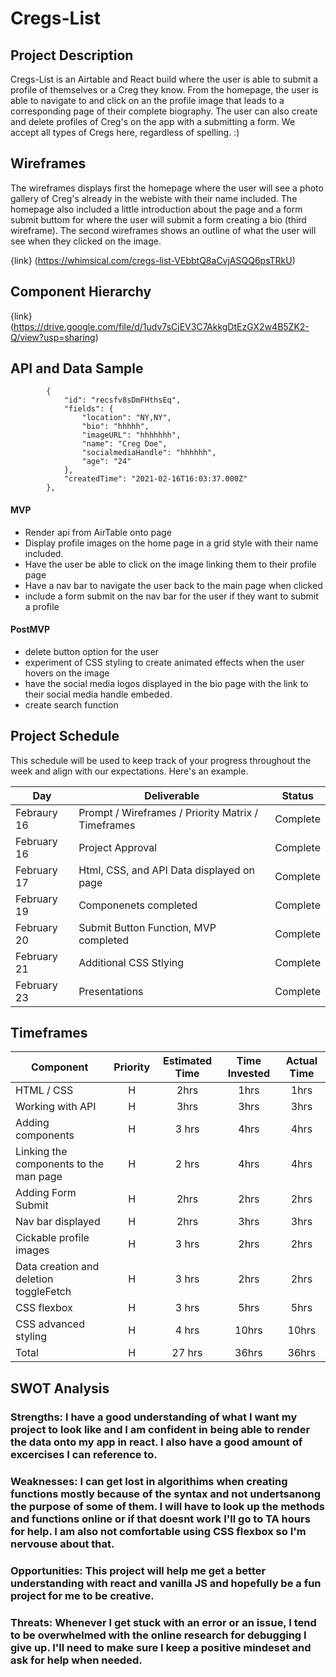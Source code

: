 # Cregs-List

## Project Description

Cregs-List is an Airtable and React build where the user is able to submit a profile of themselves or a Creg they know. From the homepage, the user is able to navigate to and click on an the profile image that leads to a corresponding page of their complete biography. The user can also create and delete profiles of Creg's on the app with a submitting a form. We accept all types of Cregs here, regardless of spelling. :)

## Wireframes

The wireframes displays first the homepage where the user will see a photo gallery of Creg's already in the webiste with their name included. The homepage also included a little introduction about the page and a form submit buttom for where the user will submit a form creating a bio (third wireframe). The second wireframes shows an outline of what the user will see when they clicked on the image.

{link} (https://whimsical.com/cregs-list-VEbbtQ8aCvjASQQ6psTRkU)

## Component Hierarchy

{link} (https://drive.google.com/file/d/1udv7sCjEV3C7AkkgDtEzGX2w4B5ZK2-Q/view?usp=sharing)

## API and Data Sample

```
        {
            "id": "recsfv8sDmFHthsEq",
            "fields": {
                "location": "NY,NY",
                "bio": "hhhhh",
                "imageURL": "hhhhhhh",
                "name": "Creg Doe",
                "socialmediaHandle": "hhhhhh",
                "age": "24"
            },
            "createdTime": "2021-02-16T16:03:37.000Z"
        },

```

#### MVP

- Render api from AirTable onto page
- Display profile images on the home page in a grid style with their name included.
- Have the user be able to click on the image linking them to their profile page
- Have a nav bar to navigate the user back to the main page when clicked
- include a form submit on the nav bar for the user if they want to submit a profile

#### PostMVP

- delete button option for the user
- experiment of CSS styling to create animated effects when the user hovers on the image
- have the social media logos displayed in the bio page with the link to their social media handle embeded.
- create search function

## Project Schedule

This schedule will be used to keep track of your progress throughout the week and align with our expectations. Here's an example.

| Day         | Deliverable                                        | Status   |
| ----------- | -------------------------------------------------- | -------- |
| Febraury 16 | Prompt / Wireframes / Priority Matrix / Timeframes | Complete |
| February 16 | Project Approval                                   | Complete |
| February 17 | Html, CSS, and API Data displayed on page          | Complete |
| February 19 | Componenets completed                              | Complete |
| February 20 | Submit Button Function, MVP completed              | Complete |
| February 21 | Additional CSS Stlying                             | Complete |
| February 23 | Presentations                                      | Complete |

## Timeframes

| Component                              | Priority | Estimated Time | Time Invested | Actual Time |
| -------------------------------------- | :------: | :------------: | :-----------: | :---------: |
| HTML / CSS                             |    H     |      2hrs      |     1hrs      |    1hrs     |
| Working with API                       |    H     |      3hrs      |     3hrs      |    3hrs     |
| Adding components                      |    H     |     3 hrs      |     4hrs      |    4hrs     |
| Linking the components to the man page |    H     |     2 hrs      |     4hrs      |    4hrs     |
| Adding Form Submit                     |    H     |      2hrs      |     2hrs      |    2hrs     |
| Nav bar displayed                      |    H     |      2hrs      |     3hrs      |    3hrs     |
| Cickable profile images                |    H     |     3 hrs      |     2hrs      |    2hrs     |
| Data creation and deletion toggleFetch |    H     |     3 hrs      |     2hrs      |    2hrs     |
| CSS flexbox                            |    H     |     3 hrs      |     5hrs      |    5hrs     |
| CSS advanced styling                   |    H     |     4 hrs      |     10hrs     |    10hrs    |
| Total                                  |    H     |     27 hrs     |     36hrs     |    36hrs    |

## SWOT Analysis

### Strengths: I have a good understanding of what I want my project to look like and I am confident in being able to render the data onto my app in react. I also have a good amount of excercises I can reference to.

### Weaknesses: I can get lost in algorithims when creating functions mostly because of the syntax and not undertsanong the purpose of some of them. I will have to look up the methods and functions online or if that doesnt work I'll go to TA hours for help. I am also not comfortable using CSS flexbox so I'm nervouse about that.

### Opportunities: This project will help me get a better understanding with react and vanilla JS and hopefully be a fun project for me to be creative.

### Threats: Whenever I get stuck with an error or an issue, I tend to be overwhelmed with the online research for debugging I give up. I'll need to make sure I keep a positive mindeset and ask for help when needed.
